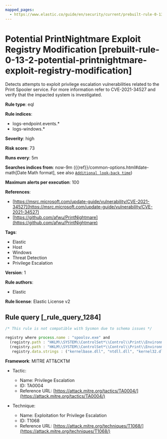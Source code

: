 ```yaml
---
mapped_pages:
  - https://www.elastic.co/guide/en/security/current/prebuilt-rule-0-13-2-potential-printnightmare-exploit-registry-modification.html
---
```


# Potential PrintNightmare Exploit Registry Modification [prebuilt-rule-0-13-2-potential-printnightmare-exploit-registry-modification]

Detects attempts to exploit privilege escalation vulnerabilities related to the Print Spooler service. For more information refer to CVE-2021-34527 and verify that the impacted system is investigated.

**Rule type**: eql

**Rule indices**:

* logs-endpoint.events.*
* logs-windows.*

**Severity**: high

**Risk score**: 73

**Runs every**: 5m

**Searches indices from**: now-9m ({{ref}}/common-options.html#date-math[Date Math format], see also [`Additional look-back time`](docs-content://solutions/security/detect-and-alert/create-detection-rule.md#rule-schedule))

**Maximum alerts per execution**: 100

**References**:

* [https://msrc.microsoft.com/update-guide/vulnerability/CVE-2021-34527](https://msrc.microsoft.com/update-guide/vulnerability/CVE-2021-34527)
* [https://github.com/afwu/PrintNightmare](https://github.com/afwu/PrintNightmare)

**Tags**:

* Elastic
* Host
* Windows
* Threat Detection
* Privilege Escalation

**Version**: 1

**Rule authors**:

* Elastic

**Rule license**: Elastic License v2

## Rule query [_rule_query_1284]

```js
/* This rule is not compatible with Sysmon due to schema issues */

registry where process.name : "spoolsv.exe" and
  (registry.path : "HKLM\\SYSTEM\\ControlSet*\\Control\\Print\\Environments\\Windows*\\Drivers\\Version-3\\mimikatz*\\Data File" or
  (registry.path : "HKLM\\SYSTEM\\ControlSet*\\Control\\Print\\Environments\\Windows*\\Drivers\\Version-3\\*\\Configuration File" and
   registry.data.strings : ("kernelbase.dll", "ntdll.dll", "kernel32.dll", "winhttp.dll", "user32.dll")))
```

**Framework**: MITRE ATT&CKTM

* Tactic:

    * Name: Privilege Escalation
    * ID: TA0004
    * Reference URL: [https://attack.mitre.org/tactics/TA0004/](https://attack.mitre.org/tactics/TA0004/)

* Technique:

    * Name: Exploitation for Privilege Escalation
    * ID: T1068
    * Reference URL: [https://attack.mitre.org/techniques/T1068/](https://attack.mitre.org/techniques/T1068/)



